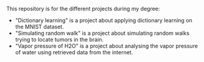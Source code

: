This repository is for the different projects during my degree:
  - "Dictionary learning" is a project about applying dictionary learning on the MNIST dataset.
  - "Simulating random walk" is a project about simulating random walks trying to locate tumors in the        brain.
  - "Vapor pressure of H2O" is a project about analysing the vapor pressure of water using retrieved          data from the internet. 
  
